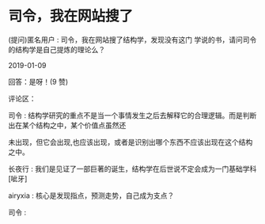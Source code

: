 # 司令，我在网站搜了

(提问)匿名用户 : 司令，我在网站搜了结构学，发现没有这门 学说的书，请问司令的结构学是自己提炼的理论么？

2019-01-09

回答：是呀！(9 赞)

评论区：

司令 : 结构学研究的重点不是当一个事情发生之后去解释它的合理逻辑。而是判断出在某个结构之中，某个价值点虽然还

未出现，但它会出现,也应该出现，或者是识别出哪个东西不应该出现在这个结构之中。

长夜行 : 我们是见证了一部巨著的诞生，结构学在后世说不定会成为一门基础学科[呲牙]

airyxia : 核心是发现指点，预测走势，自己成为支点？

司令 :